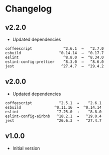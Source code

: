# Changelog

## v2.2.0

- Updated dependencies

```
coffeescript              ^2.6.1  →   ^2.7.0
esbuild                 ^0.14.14  →  ^0.17.7
eslint                    ^8.8.0  →  ^8.34.0
eslint-config-prettier    ^8.3.0  →   ^8.6.0
jest                     ^27.4.7  →  ^29.4.2
```

## v2.0.0

- Updated dependencies

```
coffeescript            ^2.5.1  →    ^2.6.1
esbuild               ^0.11.16  →  ^0.14.14
eslint                 ^7.25.0  →    ^8.8.0
eslint-config-airbnb   ^18.2.1  →   ^19.0.4
jest                   ^26.6.3  →   ^27.4.7
```

## v1.0.0

- Initial version
